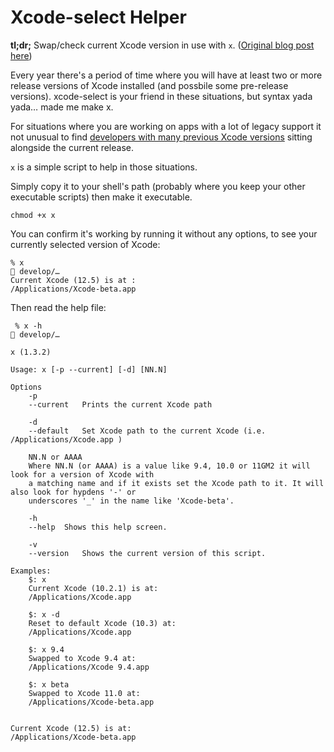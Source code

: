# Xcode-select Helper
**tl;dr;** Swap/check current Xcode version in use with `x`.
([Original blog post here](https://thesumof.it/blog/2017-07-12-a-script-for-multiple-xcodes))

Every year there's a period of time where you will have at least two or more release versions of Xcode installed (and possbile some pre-release versions).
xcode-select is your friend in these situations, but syntax yada yada… made me make x.

For situations where you are working on apps with a lot of legacy support it not unusual to find [developers with many previous Xcode versions](https://twitter.com/philk1701/status/1123874346022375424?s=21) sitting alongside the current release.

`x` is a simple script to help in those situations.

Simply copy it to your shell's path (probably where you keep your other executable scripts) then make it executable.

`chmod +x x`

You can confirm it's working by running it without any options, to see your currently selected version of Xcode:

```
% x                                                                                                                                       🚨 develop/… 
Current Xcode (12.5) is at :
/Applications/Xcode-beta.app
```

Then read the help file:

```
 % x -h                                                                                                                                    🚨 develop/… 

x (1.3.2)

Usage: x [-p --current] [-d] [NN.N]

Options
	-p
	--current	Prints the current Xcode path

	-d
	--default	Set Xcode path to the current Xcode (i.e. /Applications/Xcode.app )

	NN.N or AAAA
	Where NN.N (or AAAA) is a value like 9.4, 10.0 or 11GM2 it will look for a version of Xcode with
	a matching name and if it exists set the Xcode path to it. It will also look for hypdens '-' or
	underscores '_' in the name like 'Xcode-beta'.

	-h
	--help	Shows this help screen.

	-v
	--version	Shows the current version of this script.

Examples:
	$: x
	Current Xcode (10.2.1) is at:
	/Applications/Xcode.app

	$: x -d
	Reset to default Xcode (10.3) at:
	/Applications/Xcode.app

	$: x 9.4
	Swapped to Xcode 9.4 at:
	/Applications/Xcode 9.4.app

	$: x beta
	Swapped to Xcode 11.0 at:
	/Applications/Xcode-beta.app


Current Xcode (12.5) is at:
/Applications/Xcode-beta.app

```